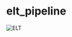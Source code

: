 # elt_pipeline

![ELT](https://user-images.githubusercontent.com/59940078/167228832-ccc3388e-52b2-4416-9e7e-abc4ebcf1a6a.jpg)
